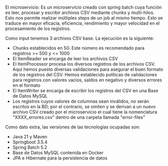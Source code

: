 El microservicio:
Es un microservicio creado con spring batch cuya función es leer, procesar y escribir archivos CSV mediante chunks y multi-hilos.
Esto nos permite realizar múltiples steps de un job al mismo tiempo. Esto se traduce en mayor eficacia, eficiencia, rendimiento y mayor velocidad en el procesamiento de los registros.

Como input tenemos 3 archivos CSV base. La ejecución es la siguiente:
- Chunks establecidos en 50. Este número es recomendado para registros >= 500 y <= 1000
- El ItemReader se encarga de leer los archivos CSV
- El ItemProcessor procesa los diversos registros de los archivos CSV. Aquí hemos puesto diversas validaciones para asegurar el buen formato de los registros del CSV. Hemos establecido políticas de validaciones para registros con valores vacíos, saldos en negativo y diversos errores en el formato
- El ItemWriter se encarga de escribir los registros del CSV en una Base de Datos MySQL
- Los registros cuyos valores de columnas sean inválidos, no serán escritos en la BD; por el contrario, se omiten y se derivan a un nuevo archivo CSV creado por el microservicio el cual tiene la nomenclatura "XXXX_errores.csv" dentro de una carpeta llamada "error-files"



Como dato extra, las versiones de las tecnologías ocupadas son:
- Java 21 y Maven
- Springboot 3.5.4
- Spring Batch 5.2
- Base de Datos MySQL contenida en Docker
- JPA e Hibernate para la persistencia de datos
